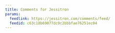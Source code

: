 ```yaml
---
title: Comments for Jessitron
params:
  feedlink: https://jessitron.com/comments/feed/
  feedid: c63c18b69077dc9c2bbbfae76251ec04
---
```

